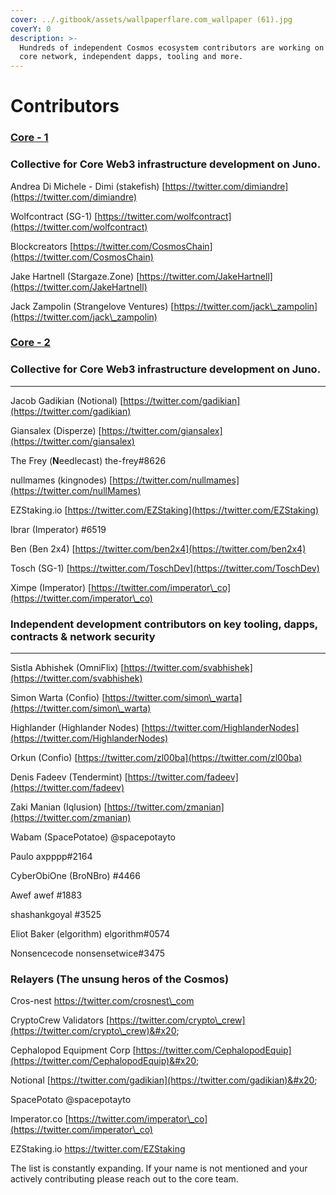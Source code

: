 ```yaml
---
cover: ../.gitbook/assets/wallpaperflare.com_wallpaper (61).jpg
coverY: 0
description: >-
  Hundreds of independent Cosmos ecosystem contributors are working on the Juno
  core network, independent dapps, tooling and more.
---
```


# Contributors

### ****[**Core - 1**](https://www.discord.gg/Juno)****

### **Collective for Core Web3 infrastructure development on Juno.**



Andrea Di Michele - Dimi (stakefish) [https://twitter.com/dimiandre](https://twitter.com/dimiandre)

Wolfcontract (SG-1) [https://twitter.com/wolfcontract](https://twitter.com/wolfcontract)

Blockcreators [https://twitter.com/CosmosChain](https://twitter.com/CosmosChain)

Jake Hartnell (Stargaze.Zone) [https://twitter.com/JakeHartnell](https://twitter.com/JakeHartnell)

Jack Zampolin (Strangelove Ventures) [https://twitter.com/jack\_zampolin](https://twitter.com/jack\_zampolin)

### ****[**Core - 2**](https://www.discord.gg/Juno)****

### **Collective for Core Web3 infrastructure development on Juno.**

****

Jacob Gadikian (Notional) [https://twitter.com/gadikian](https://twitter.com/gadikian)

Giansalex (Disperze) [https://twitter.com/giansalex](https://twitter.com/giansalex)

The Frey (**N**eedlecast) the-frey#8626

nullmames (kingnodes) [https://twitter.com/nullmames](https://twitter.com/nullMames)

EZStaking.io [https://twitter.com/EZStaking](https://twitter.com/EZStaking)

Ibrar (Imperator) #6519

Ben (Ben 2x4) [https://twitter.com/ben2x4](https://twitter.com/ben2x4)

Tosch (SG-1) [https://twitter.com/ToschDev](https://twitter.com/ToschDev)

Ximpe (Imperator) [https://twitter.com/imperator\_co](https://twitter.com/imperator\_co)

### **Independent development contributors on key tooling, dapps, contracts & network security**

****

Sistla Abhishek (OmniFlix) [https://twitter.com/svabhishek](https://twitter.com/svabhishek)

Simon Warta (Confio) [https://twitter.com/simon\_warta](https://twitter.com/simon\_warta)

Highlander (Highlander Nodes) [https://twitter.com/HighlanderNodes](https://twitter.com/HighlanderNodes)

Orkun (Confio) [https://twitter.com/zl00ba](https://twitter.com/zl00ba)

Denis Fadeev (Tendermint) [https://twitter.com/fadeev](https://twitter.com/fadeev)

Zaki Manian (Iqlusion) [https://twitter.com/zmanian](https://twitter.com/zmanian)

Wabam (SpacePotatoe) @spacepotayto

Paulo axpppp#2164

CyberObiOne (BroNBro) #4466

Awef awef #1883

shashankgoyal #3525

Eliot Baker (elgorithm) elgorithm#0574

Nonsencecode nonsensetwice#3475

### Relayers (The unsung heros of the Cosmos)

Cros-nest [https://twitter.com/crosnest\_com ](https://twitter.com/crosnest\_com)

CryptoCrew Validators [https://twitter.com/crypto\_crew](https://twitter.com/crypto\_crew)&#x20;

Cephalopod Equipment Corp [https://twitter.com/CephalopodEquip](https://twitter.com/CephalopodEquip)&#x20;

Notional [https://twitter.com/gadikian](https://twitter.com/gadikian)&#x20;

SpacePotato @spacepotayto&#x20;

Imperator.co [https://twitter.com/imperator\_co](https://twitter.com/imperator\_co)

EZStaking.io https://twitter.com/EZStaking

The list is constantly expanding. If your name is not mentioned and your actively contributing please reach out to the core team.
